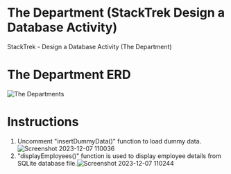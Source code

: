 # The Department (StackTrek Design a Database Activity)
StackTrek - Design a Database Activity (The Department)

# The Department ERD
![The Departments](https://github.com/argalx/TheDepartment/assets/31496662/e37552fc-e01c-44e2-8cd9-d7660a97f2e2)

# Instructions
1. Uncomment "insertDummyData()" function to load dummy data.![Screenshot 2023-12-07 110036](https://github.com/argalx/TheDepartment/assets/31496662/c548ab21-3cdf-4001-b0bf-639ef221d8ea)
2. "displayEmployees()" function is used to display employee details from SQLite database file.![Screenshot 2023-12-07 110244](https://github.com/argalx/TheDepartment/assets/31496662/40c3d3e0-5dde-4935-88f0-a4d1937642a0)